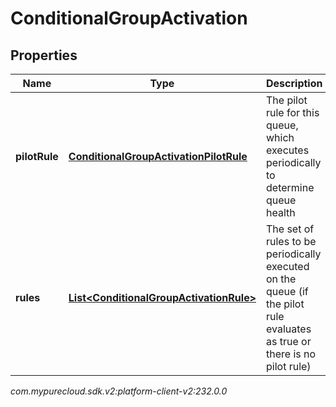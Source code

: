 # ConditionalGroupActivation


## Properties

| Name | Type | Description | Notes |
| ------------ | ------------- | ------------- | ------------- |
| **pilotRule** | [**ConditionalGroupActivationPilotRule**](ConditionalGroupActivationPilotRule) | The pilot rule for this queue, which executes periodically to determine queue health |  [optional] |
| **rules** | [**List&lt;ConditionalGroupActivationRule&gt;**](ConditionalGroupActivationRule) | The set of rules to be periodically executed on the queue (if the pilot rule evaluates as true or there is no pilot rule) |  [optional] |




_com.mypurecloud.sdk.v2:platform-client-v2:232.0.0_
